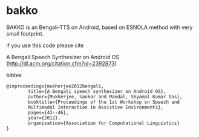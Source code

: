 bakko
=====

BAKKO is an Bengali-TTS on Android, based on ESNOLA method with very small footprint.

if you use this code please cite

A Bengali Speech Synthesizer on Android OS (http://dl.acm.org/citation.cfm?id=2392873)

bibtex
```
@inproceedings{mukherjee2012bengali,
        title={A Bengali speech synthesizer on Android OS},
        author={Mukherjee, Sankar and Mandal, Shyamal Kumar Das},
        booktitle={Proceedings of the 1st Workshop on Speech and 
        Multimodal Interaction in Assistive Environments},
        pages={43--46},
        year={2012},
        organization={Association for Computational Linguistics}
}
```
